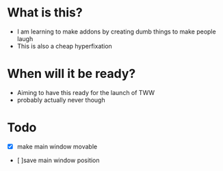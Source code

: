 # What is this?
- I am learning to make addons by creating dumb things to make people laugh
- This is also a cheap hyperfixation

# When will it be ready?
- Aiming to have this ready for the launch of TWW 
- probably actually never though

# Todo
- [x] make main window movable
- [ ]save main window position